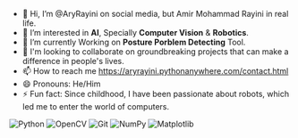 - 👋 Hi, I’m @AryRayini on social media, but Amir Mohammad Rayini in real life.
- 👀 I’m interested in **AI**, Specially **Computer Vision** & **Robotics**.
- 🌱 I’m currently Working on **Posture Porblem Detecting** Tool.
- 💞️ I'm looking to collaborate on groundbreaking projects that can make a difference in people's lives.
- 📫 How to reach me <a href="https://aryrayini.pythonanywhere.com/contact.html" target="_blank">https://aryrayini.pythonanywhere.com/contact.html</a>
- 😄 Pronouns: He/Him
- ⚡ Fun fact: Since childhood, I have been passionate about robots, which led me to enter the world of computers.


![Python](https://img.shields.io/badge/Python-3776AB?style=flat&logo=python&logoColor=yellow)
![OpenCV](https://img.shields.io/badge/OpenCV-5C3EE8?style=flat&logo=opencv&logoColor=white)
![Git](https://img.shields.io/badge/Git-ff0000?style=flat&logo=git&logoColor=white)
![NumPy](https://img.shields.io/badge/NumPy-013243?style=flat&logo=numpy&logoColor=white)
![Matplotlib](https://img.shields.io/badge/Matplotlib-0077B5?style=flat&logo=matplotlib&logoColor=white)



<!---
AryRayini/AryRayini is a ✨ special ✨ repository because its `README.md` (this file) appears on your GitHub profile.
You can click the Preview link to take a look at your changes.
--->
